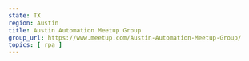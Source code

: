 ```yaml
---
state: TX
region: Austin
title: Austin Automation Meetup Group
group_url: https://www.meetup.com/Austin-Automation-Meetup-Group/
topics: [ rpa ]
---
```


